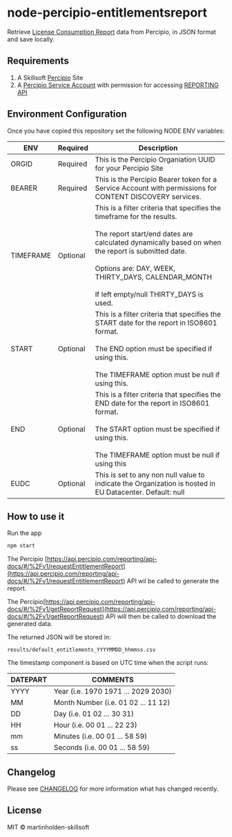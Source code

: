 # node-percipio-entitlementsreport

Retrieve [License Consumption Report](https://documentation.skillsoft.com/en_us/percipio/Content/A_Administrator/admn_rpt_entitlements.htm) data from Percipio, in JSON format and save locally.

## Requirements

1. A Skillsoft [Percipio](https://www.skillsoft.com/platform-solution/percipio/) Site
1. A [Percipio Service Account](https://documentation.skillsoft.com/en_us/pes/3_services/service_accounts/pes_service_accounts.htm) with permission for accessing [REPORTING API](https://documentation.skillsoft.com/en_us/pes/2_understanding_percipio/rest_api/pes_rest_api.htm)

## Environment Configuration

Once you have copied this repository set the following NODE ENV variables:

| ENV       | Required | Description                                                                                                                                                                                                                                                                                      |
| --------- | -------- | ------------------------------------------------------------------------------------------------------------------------------------------------------------------------------------------------------------------------------------------------------------------------------------------------ |
| ORGID     | Required | This is the Percipio Organiation UUID for your Percipio Site                                                                                                                                                                                                                                     |
| BEARER    | Required | This is the Percipio Bearer token for a Service Account with permissions for CONTENT DISCOVERY services.                                                                                                                                                                                         |
| TIMEFRAME | Optional | This is a filter criteria that specifies the timeframe for the results.<br/><br/>The report start/end dates are calculated dynamically based on when the report is submitted date.<br/><br/>Options are: DAY, WEEK, THIRTY_DAYS, CALENDAR_MONTH<br/><br/>If left empty/null THIRTY_DAYS is used. |
| START     | Optional | This is a filter criteria that specifies the START date for the report in ISO8601 format.<br/><br/>The END option must be specified if using this.<br/><br/>The TIMEFRAME option must be null if using this.                                                                                     |
| END     | Optional | This is a filter criteria that specifies the END date for the report in ISO8601 format.<br/><br/>The START option must be specified if using this.<br/><br/>The TIMEFRAME option must be null if using this                                                                                       |
| EUDC      | Optional | This is set to any non null value to indicate the Organization is hosted in EU Datacenter. Default: null                                                                                                                                                                                         |

## How to use it

Run the app

```bash
npm start
```

The Percipio [https://api.percipio.com/reporting/api-docs/#/%2Fv1/requestEntitlementReport](https://api.percipio.com/reporting/api-docs/#/%2Fv1/requestEntitlementReport) API wil be called to generate the report.

The Percipio[https://api.percipio.com/reporting/api-docs/#/%2Fv1/getReportRequest](https://api.percipio.com/reporting/api-docs/#/%2Fv1/getReportRequest) API will then be called to download the generated data.

The returned JSON will be stored in:

```
results/default_entitlements_YYYYMMDD_hhmmss.csv
```

The timestamp component is based on UTC time when the script runs:

| DATEPART | COMMENTS                            |
| -------- | ----------------------------------- |
| YYYY     | Year (i.e. 1970 1971 ... 2029 2030) |
| MM       | Month Number (i.e. 01 02 ... 11 12) |
| DD       | Day (i.e. 01 02 ... 30 31)          |
| HH       | Hour (i.e. 00 01 ... 22 23)         |
| mm       | Minutes (i.e. 00 01 ... 58 59)      |
| ss       | Seconds (i.e. 00 01 ... 58 59)      |

## Changelog

Please see [CHANGELOG](CHANGELOG.md) for more information what has changed recently.

## License

MIT © martinholden-skillsoft
